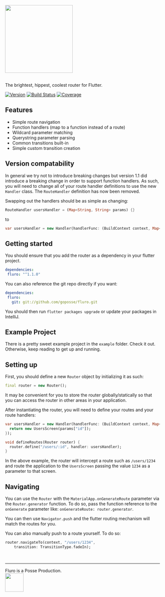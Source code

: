 <img src="https://storage.googleapis.com/app-logos/logo_fluro.png" width="220">
<br/><br/>

The brightest, hippest, coolest router for Flutter.

[![Version](https://img.shields.io/badge/version-1.0.0-blue.svg)](https://pub.dartlang.org/packages/fluro)
[![Build Status](https://travis-ci.org/goposse/fluro.svg?branch=master)](https://travis-ci.org/goposse/fluro)
[![Coverage](https://codecov.io/gh/goposse/fluro/branch/master/graph/badge.svg)](https://codecov.io/gh/goposse/fluro)

## Features

- Simple route navigation
- Function handlers (map to a function instead of a route)
- Wildcard parameter matching
- Querystring parameter parsing
- Common transitions built-in
- Simple custom transition creation

## Version compatability

In general we try not to introduce breaking changes but version 1.1 did introduce a
breaking change in order to support function handlers. As such, you will need to
change all of your route handler definitions to use the new `Handler` class. The
`RouteHandler` definition has now been removed.

Swapping out the handlers should be as simple as changing:

```dart
RouteHandler usersHandler = (Map<String, String> params) {}
```

to

```dart
var usersHandler = new Handler(handlerFunc: (BuildContext context, Map<String, dynamic> params) {}
```

## Getting started

You should ensure that you add the router as a dependency in your flutter project.
```yaml
dependencies:
 fluro: "^1.1.0"
```

You can also reference the git repo directly if you want:
```yaml
dependencies:
 fluro:
   git: git://github.com/goposse/fluro.git
```


You should then run `flutter packages upgrade` or update your packages in IntelliJ.

## Example Project

There is a pretty sweet example project in the `example` folder. Check it out. Otherwise, keep reading to get up and running.

## Setting up

First, you should define a new `Router` object by initializing it as such:
```dart
final router = new Router();
```
It may be convenient for you to store the router globally/statically so that
you can access the router in other areas in your application.

After instantiating the router, you will need to define your routes and your route handlers:
```dart
var usersHandler = new Handler(handlerFunc: (BuildContext context, Map<String, dynamic> params) {
  return new UsersScreen(params["id"]);
});

void defineRoutes(Router router) {
  router.define("/users/:id", handler: usersHandler);
}
```

In the above example, the router will intercept a route such as
`/users/1234` and route the application to the `UsersScreen` passing
the value `1234` as a parameter to that screen.

## Navigating

You can use the `Router` with the `MaterialApp.onGenerateRoute` parameter
via the `Router.generator` function. To do so, pass the function reference to
the `onGenerate` parameter like: `onGenerateRoute: router.generator`.

You can then use `Navigator.push` and the flutter routing mechanism will match the routes
for you.

You can also manually push to a route yourself. To do so:

```dart
router.navigateTo(context, "/users/1234",
    transition: TransitionType.fadeIn);
```
<br/>
<hr/>
Fluro is a Posse Production.
<br/>
<a href="http://goposse.com" target="_posse">
<img src="https://storage.googleapis.com/posse-logos/logo-posse.png"
  width="60"></a>

